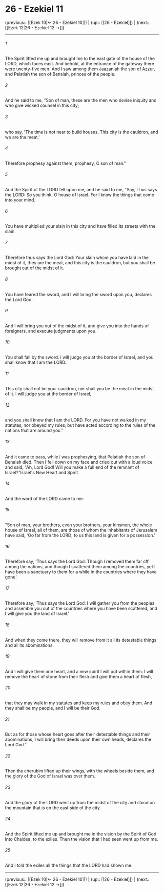 # 26 - Ezekiel 11

(previous:: [[Ezek 10|← 26 - Ezekiel 10]]) | (up:: [[26 - Ezekiel]]) | (next:: [[Ezek 12|26 - Ezekiel 12 →]])

***


###### 1 
The Spirit lifted me up and brought me to the east gate of the house of the LORD, which faces east. And behold, at the entrance of the gateway there were twenty-five men. And I saw among them Jaazaniah the son of Azzur, and Pelatiah the son of Benaiah, princes of the people. 

###### 2 
And he said to me, "Son of man, these are the men who devise iniquity and who give wicked counsel in this city; 

###### 3 
who say, 'The time is not near to build houses. This city is the cauldron, and we are the meat.' 

###### 4 
Therefore prophesy against them; prophesy, O son of man." 

###### 5 
And the Spirit of the LORD fell upon me, and he said to me, "Say, Thus says the LORD: So you think, O house of Israel. For I know the things that come into your mind. 

###### 6 
You have multiplied your slain in this city and have filled its streets with the slain. 

###### 7 
Therefore thus says the Lord God: Your slain whom you have laid in the midst of it, they are the meat, and this city is the cauldron, but you shall be brought out of the midst of it. 

###### 8 
You have feared the sword, and I will bring the sword upon you, declares the Lord God. 

###### 9 
And I will bring you out of the midst of it, and give you into the hands of foreigners, and execute judgments upon you. 

###### 10 
You shall fall by the sword. I will judge you at the border of Israel, and you shall know that I am the LORD. 

###### 11 
This city shall not be your cauldron, nor shall you be the meat in the midst of it. I will judge you at the border of Israel, 

###### 12 
and you shall know that I am the LORD. For you have not walked in my statutes, nor obeyed my rules, but have acted according to the rules of the nations that are around you." 

###### 13 
And it came to pass, while I was prophesying, that Pelatiah the son of Benaiah died. Then I fell down on my face and cried out with a loud voice and said, "Ah, Lord God! Will you make a full end of the remnant of Israel?"Israel's New Heart and Spirit 

###### 14 
And the word of the LORD came to me: 

###### 15 
"Son of man, your brothers, even your brothers, your kinsmen, the whole house of Israel, all of them, are those of whom the inhabitants of Jerusalem have said, 'Go far from the LORD; to us this land is given for a possession.' 

###### 16 
Therefore say, 'Thus says the Lord God: Though I removed them far off among the nations, and though I scattered them among the countries, yet I have been a sanctuary to them for a while in the countries where they have gone.' 

###### 17 
Therefore say, 'Thus says the Lord God: I will gather you from the peoples and assemble you out of the countries where you have been scattered, and I will give you the land of Israel.' 

###### 18 
And when they come there, they will remove from it all its detestable things and all its abominations. 

###### 19 
And I will give them one heart, and a new spirit I will put within them. I will remove the heart of stone from their flesh and give them a heart of flesh, 

###### 20 
that they may walk in my statutes and keep my rules and obey them. And they shall be my people, and I will be their God. 

###### 21 
But as for those whose heart goes after their detestable things and their abominations, I will bring their deeds upon their own heads, declares the Lord God." 

###### 22 
Then the cherubim lifted up their wings, with the wheels beside them, and the glory of the God of Israel was over them. 

###### 23 
And the glory of the LORD went up from the midst of the city and stood on the mountain that is on the east side of the city. 

###### 24 
And the Spirit lifted me up and brought me in the vision by the Spirit of God into Chaldea, to the exiles. Then the vision that I had seen went up from me. 

###### 25 
And I told the exiles all the things that the LORD had shown me.

***

(previous:: [[Ezek 10|← 26 - Ezekiel 10]]) | (up:: [[26 - Ezekiel]]) | (next:: [[Ezek 12|26 - Ezekiel 12 →]])
